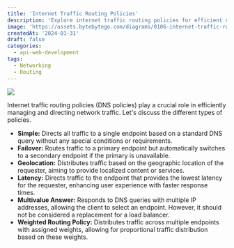 ```yaml
---
title: 'Internet Traffic Routing Policies'
description: 'Explore internet traffic routing policies for efficient network management.'
image: 'https://assets.bytebytego.com/diagrams/0106-internet-traffic-routing-policies.png'
createdAt: '2024-01-31'
draft: false
categories:
  - api-web-development
tags:
  - Networking
  - Routing
---
```


![](https://assets.bytebytego.com/diagrams/0106-internet-traffic-routing-policies.png)

Internet traffic routing policies (DNS policies) play a crucial role in efficiently managing and directing network traffic. Let's discuss the different types of policies.

*   **Simple:** Directs all traffic to a single endpoint based on a standard DNS query without any special conditions or requirements.
*   **Failover:** Routes traffic to a primary endpoint but automatically switches to a secondary endpoint if the primary is unavailable.
*   **Geolocation:** Distributes traffic based on the geographic location of the requester, aiming to provide localized content or services.
*   **Latency:** Directs traffic to the endpoint that provides the lowest latency for the requester, enhancing user experience with faster response times.
*   **Multivalue Answer:** Responds to DNS queries with multiple IP addresses, allowing the client to select an endpoint. However, it should not be considered a replacement for a load balancer.
*   **Weighted Routing Policy:** Distributes traffic across multiple endpoints with assigned weights, allowing for proportional traffic distribution based on these weights.
